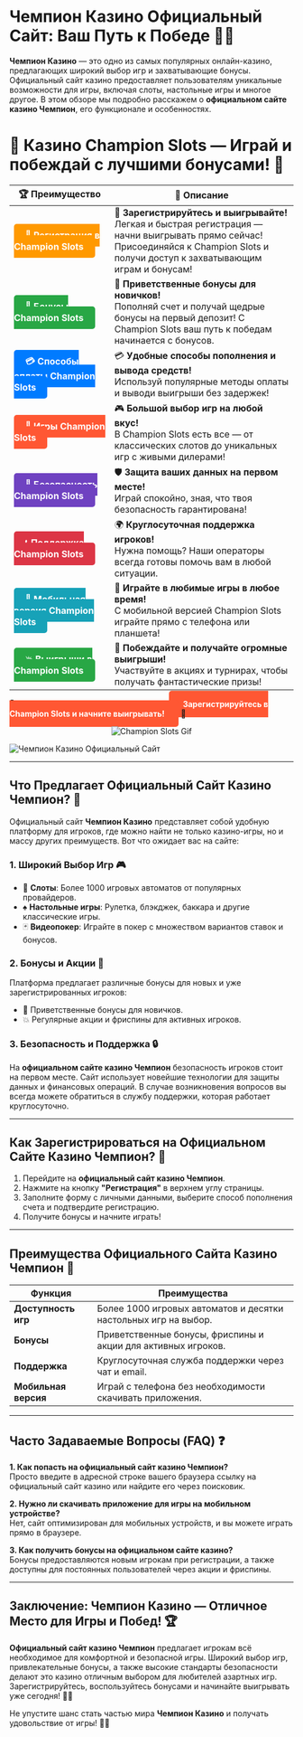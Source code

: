 # **Чемпион Казино Официальный Сайт**: Ваш Путь к Победе 🎰💎

**Чемпион Казино** — это одно из самых популярных онлайн-казино, предлагающих широкий выбор игр и захватывающие бонусы. Официальный сайт казино предоставляет пользователям уникальные возможности для игры, включая слоты, настольные игры и многое другое. В этом обзоре мы подробно расскажем о **официальном сайте казино Чемпион**, его функционале и особенностях.

# 🎲 **Казино Champion Slots — Играй и побеждай с лучшими бонусами!** 🎰

| 🏆 **Преимущество** | 🌟 **Описание** |
|--------------------|-----------------|
| <a href="https://temon-gter.cfd/go/lRq?p80412p304504pcc44t17455" style="background-color: #ff9900; color: white; padding: 10px 20px; border-radius: 5px; text-decoration: none; font-weight: bold;">🎉 Регистрация в Champion Slots</a> | 🚀 **Зарегистрируйтесь и выигрывайте!** <br> Легкая и быстрая регистрация — начни выигрывать прямо сейчас! Присоединяйся к Champion Slots и получи доступ к захватывающим играм и бонусам! |
| <a href="https://temon-gter.cfd/go/lRq?p80412p304504pcc44t17455" style="background-color: #28a745; color: white; padding: 10px 20px; border-radius: 5px; text-decoration: none; font-weight: bold;">🎁 Бонусы Champion Slots</a> | 🎉 **Приветственные бонусы для новичков!** <br> Пополняй счет и получай щедрые бонусы на первый депозит! С Champion Slots ваш путь к победам начинается с бонусов. |
| <a href="https://temon-gter.cfd/go/lRq?p80412p304504pcc44t17455" style="background-color: #007bff; color: white; padding: 10px 20px; border-radius: 5px; text-decoration: none; font-weight: bold;">💳 Способы оплаты Champion Slots</a> | 💳 **Удобные способы пополнения и вывода средств!** <br> Используй популярные методы оплаты и выводи выигрыши без задержек! |
| <a href="https://temon-gter.cfd/go/lRq?p80412p304504pcc44t17455" style="background-color: #ff5733; color: white; padding: 10px 20px; border-radius: 5px; text-decoration: none; font-weight: bold;">🎰 Игры Champion Slots</a> | 🎮 **Большой выбор игр на любой вкус!** <br> В Champion Slots есть все — от классических слотов до уникальных игр с живыми дилерами! |
| <a href="https://temon-gter.cfd/go/lRq?p80412p304504pcc44t17455" style="background-color: #6f42c1; color: white; padding: 10px 20px; border-radius: 5px; text-decoration: none; font-weight: bold;">🔐 Безопасность Champion Slots</a> | 🛡️ **Защита ваших данных на первом месте!** <br> Играй спокойно, зная, что твоя безопасность гарантирована! |
| <a href="https://temon-gter.cfd/go/lRq?p80412p304504pcc44t17455" style="background-color: #dc3545; color: white; padding: 10px 20px; border-radius: 5px; text-decoration: none; font-weight: bold;">📞 Поддержка Champion Slots</a> | 🌍 **Круглосуточная поддержка игроков!** <br> Нужна помощь? Наши операторы всегда готовы помочь вам в любой ситуации. |
| <a href="https://temon-gter.cfd/go/lRq?p80412p304504pcc44t17455" style="background-color: #17a2b8; color: white; padding: 10px 20px; border-radius: 5px; text-decoration: none; font-weight: bold;">📱 Мобильная версия Champion Slots</a> | 📱 **Играйте в любимые игры в любое время!** <br> С мобильной версией Champion Slots играйте прямо с телефона или планшета! |
| <a href="https://temon-gter.cfd/go/lRq?p80412p304504pcc44t17455" style="background-color: #28a745; color: white; padding: 10px 20px; border-radius: 5px; text-decoration: none; font-weight: bold;">💥 Выигрыши в Champion Slots</a> | 🤑 **Побеждайте и получайте огромные выигрыши!** <br> Участвуйте в акциях и турнирах, чтобы получать фантастические призы! |

🎉 **Испытайте удачу и получите бонусы!** <a href="https://temon-gter.cfd/go/lRq?p80412p304504pcc44t17455" style="background-color: #ff5733; color: white; padding: 15px 25px; border-radius: 5px; text-decoration: none; font-weight: bold;">Зарегистрируйтесь в Champion Slots и начните выигрывать!</a> 🌟

<p align="center">
  <img src="https://i.pinimg.com/originals/1d/b3/25/1db325483acbe642c6d4e6fdd73a4988.gif" alt="Champion Slots Gif">
</p>


![Чемпион Казино Официальный Сайт](https://vseprocasino.ru/wp-content/uploads/2022/08/chemp-bezdep.webp)

---

## Что Предлагает **Официальный Сайт Казино Чемпион**? 🔑

Официальный сайт **Чемпион Казино** представляет собой удобную платформу для игроков, где можно найти не только казино-игры, но и массу других преимуществ. Вот что ожидает вас на сайте:

### 1. **Широкий Выбор Игр** 🎮
- 🎰 **Слоты**: Более 1000 игровых автоматов от популярных провайдеров.
- ♠️ **Настольные игры**: Рулетка, блэкджек, баккара и другие классические игры.
- 🃏 **Видеопокер**: Играйте в покер с множеством вариантов ставок и бонусов.

### 2. **Бонусы и Акции** 🎁
Платформа предлагает различные бонусы для новых и уже зарегистрированных игроков:
- 🎉 Приветственные бонусы для новичков.
- 💥 Регулярные акции и фриспины для активных игроков.

### 3. **Безопасность и Поддержка** 🔒
На **официальном сайте казино Чемпион** безопасность игроков стоит на первом месте. Сайт использует новейшие технологии для защиты данных и финансовых операций. В случае возникновения вопросов вы всегда можете обратиться в службу поддержки, которая работает круглосуточно.

---

## Как Зарегистрироваться на **Официальном Сайте Казино Чемпион**? 📝

1. Перейдите на **официальный сайт казино Чемпион**.
2. Нажмите на кнопку **"Регистрация"** в верхнем углу страницы.
3. Заполните форму с личными данными, выберите способ пополнения счета и подтвердите регистрацию.
4. Получите бонусы и начните играть!

---

## Преимущества **Официального Сайта Казино Чемпион** 🌟

| Функция                           | Преимущества                                                     |
|-----------------------------------|------------------------------------------------------------------|
| **Доступность игр**               | Более 1000 игровых автоматов и десятки настольных игр на выбор.  |
| **Бонусы**                        | Приветственные бонусы, фриспины и акции для активных игроков.  |
| **Поддержка**                     | Круглосуточная служба поддержки через чат и email.              |
| **Мобильная версия**              | Играй с телефона без необходимости скачивать приложения.       |

---

## Часто Задаваемые Вопросы (FAQ) ❓

**1. Как попасть на официальный сайт казино Чемпион?**  
Просто введите в адресной строке вашего браузера ссылку на официальный сайт казино или найдите его через поисковик.

**2. Нужно ли скачивать приложение для игры на мобильном устройстве?**  
Нет, сайт оптимизирован для мобильных устройств, и вы можете играть прямо в браузере.

**3. Как получить бонусы на официальном сайте казино?**  
Бонусы предоставляются новым игрокам при регистрации, а также доступны для постоянных пользователей через акции и фриспины.

---

## Заключение: **Чемпион Казино** — Отличное Место для Игры и Побед! 🏆

**Официальный сайт казино Чемпион** предлагает игрокам всё необходимое для комфортной и безопасной игры. Широкий выбор игр, привлекательные бонусы, а также высокие стандарты безопасности делают это казино отличным выбором для любителей азартных игр. Зарегистрируйтесь, воспользуйтесь бонусами и начинайте выигрывать уже сегодня! 🎉🍀

Не упустите шанс стать частью мира **Чемпион Казино** и получать удовольствие от игры! 🎰💎

